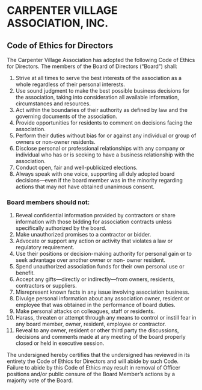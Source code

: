 # CARPENTER VILLAGE ASSOCIATION, INC.
## Code of Ethics for Directors

The Carpenter Village Association has adopted the following Code of Ethics for Directors. The members of the Board of Directors (“Board”) shall:

1. Strive at all times to serve the best interests of the association as a whole regardless of their personal interests.
2. Use sound judgment to make the best possible business decisions for the association, taking into consideration all available information, circumstances and resources.
3. Act within the boundaries of their authority as defined by law and the governing documents of the association.
4. Provide opportunities for residents to comment on decisions facing the association.
5. Perform their duties without bias for or against any individual or group of owners or non-owner residents.
6. Disclose personal or professional relationships with any company or individual who has or is seeking to have a business relationship with the association.
7. Conduct open, fair and well-publicized elections.
8. Always speak with one voice, supporting all duly adopted board decisions—even if the board member was in the minority regarding actions that may not have obtained unanimous consent.

### Board members should not:
1. Reveal confidential information provided by contractors or share information with those bidding for association contracts unless specifically authorized by the board.
2. Make unauthorized promises to a contractor or bidder.
3. Advocate or support any action or activity that violates a law or regulatory requirement.
4. Use their positions or decision-making authority for personal gain or to seek advantage over another owner or non- owner resident.
5. Spend unauthorized association funds for their own personal use or benefit.
6. Accept any gifts—directly or indirectly—from owners, residents, contractors or suppliers.
7. Misrepresent known facts in any issue involving association business.
8. Divulge personal information about any association owner, resident or employee that was obtained in the performance
of board duties.
9. Make personal attacks on colleagues, staff or residents.
10. Harass, threaten or attempt through any means to control or instill fear in any board member, owner, resident, employee or contractor.
11. Reveal to any owner, resident or other third party the discussions, decisions and comments made at any meeting of the board properly closed or held in executive session.

The undersigned hereby certifies that the undersigned has reviewed in its entirety the Code of Ethics for Directors and will abide by such Code. Failure to abide by this Code of Ethics may result in removal of Officer positions and/or public censure of the Board Member’s actions by a majority vote of the Board.
